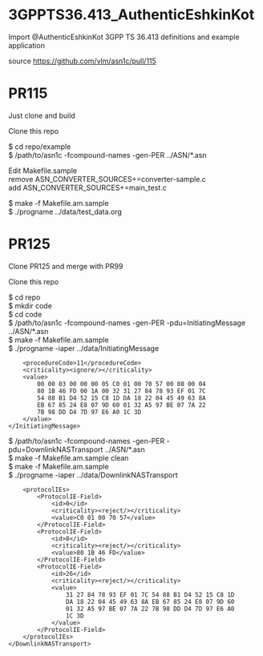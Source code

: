 # 3GPPTS36.413_AuthenticEshkinKot
Import @AuthenticEshkinKot 3GPP TS 36.413 definitions and example application 

source https://github.com/vlm/asn1c/pull/115

# PR115

Just clone and build

Clone this repo

$ cd repo/example  
$ /path/to/asn1c -fcompound-names -gen-PER ../ASN/*.asn   

Edit Makefile.sample  
remove ASN_CONVERTER_SOURCES+=converter-sample.c  
add ASN_CONVERTER_SOURCES+=main_test.c  

$ make -f Makefile.am.sample  
$ ./progname ../data/test_data.org  

# PR125

Clone PR125 and merge with PR99

Clone this repo

$ cd repo  
$ mkdir code  
$ cd code  
$ /path/to/asn1c -fcompound-names -gen-PER -pdu=InitiatingMessage ../ASN/*.asn  
$ make -f Makefile.am.sample  
$ ./progname -iaper ../data/InitiatingMessage  

```xml<InitiatingMessage>
    <procedureCode>11</procedureCode>
    <criticality><ignore/></criticality>
    <value>
        00 00 03 00 00 00 05 C0 01 00 70 57 00 08 00 04 
        80 1B 46 FD 00 1A 00 32 31 27 84 78 93 EF 01 7C 
        54 88 B1 D4 52 15 C8 1D DA 18 22 04 45 49 63 8A 
        EB 67 85 24 E8 07 9D 60 01 32 A5 97 BE 07 7A 22 
        7B 98 DD D4 7D 97 E6 A0 1C 3D
    </value>
</InitiatingMessage>
```

$ /path/to/asn1c -fcompound-names -gen-PER -pdu=DownlinkNASTransport ../ASN/*.asn  
$ make -f Makefile.am.sample clean  
$ make -f Makefile.am.sample  
$ ./progname -iaper ../data/DownlinkNASTransport  

```xml<DownlinkNASTransport>
    <protocolIEs>
        <ProtocolIE-Field>
            <id>0</id>
            <criticality><reject/></criticality>
            <value>C0 01 00 70 57</value>
        </ProtocolIE-Field>
        <ProtocolIE-Field>
            <id>8</id>
            <criticality><reject/></criticality>
            <value>80 1B 46 FD</value>
        </ProtocolIE-Field>
        <ProtocolIE-Field>
            <id>26</id>
            <criticality><reject/></criticality>
            <value>
                31 27 84 78 93 EF 01 7C 54 88 B1 D4 52 15 C8 1D 
                DA 18 22 04 45 49 63 8A EB 67 85 24 E8 07 9D 60 
                01 32 A5 97 BE 07 7A 22 7B 98 DD D4 7D 97 E6 A0 
                1C 3D
            </value>
        </ProtocolIE-Field>
    </protocolIEs>
</DownlinkNASTransport>
```
